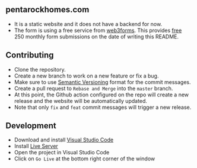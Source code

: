 ## pentarockhomes.com

- It is a static website and it does not have a backend for now.
- The form is using a free service from [web3forms](https://web3forms.com/platforms/html-contact-form). This provides [free](https://web3forms.com/pricing) 250 monthly form submissions on the date of writing this README.

## Contributing
- Clone the repository.
- Create a new branch to work on a new feature or fix a bug.
- Make sure to use [Semantic Versioning](https://gist.github.com/joshbuchea/6f47e86d2510bce28f8e7f42ae84c716) format for the commit messages.
- Create a pull request to `Rebase and Merge` into the `master` branch.
- At this point, the Github action configured on the repo will create a new release and
    the website will be automatically updated.
- Note that only `fix` and `feat` commit messages will trigger a new release.    

## Development
- Download and install [Visual Studio Code](https://code.visualstudio.com/download)
- Install [Live Server](https://marketplace.visualstudio.com/items?itemName=ritwickdey.LiveServer)
- Open the project in Visual Studio Code
- Click on `Go Live` at the bottom right corner of the window